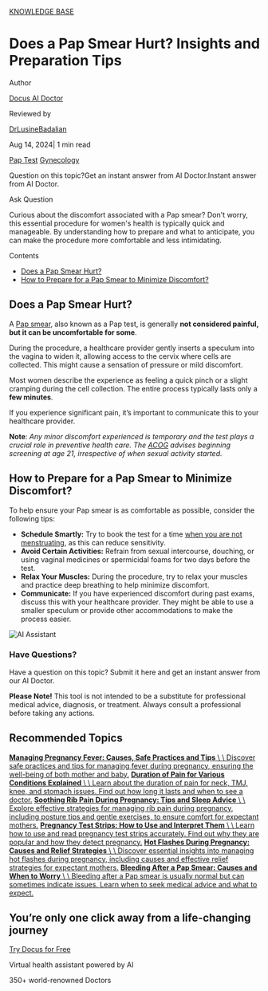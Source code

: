 [KNOWLEDGE BASE](https://docus.ai/knowledge-base)

# Does a Pap Smear Hurt? Insights and Preparation Tips

Author

[Docus AI Doctor](https://docus.ai/ai-doctor)

Reviewed by

[DrLusineBadalian](https://docus.ai/author/dr-lusine-badalian)

Aug 14, 2024\| 1 min read

[Pap Test](https://docus.ai/tags/pap-test) [Gynecology](https://docus.ai/tags/gynecology)

Question on this topic?Get an instant answer from AI Doctor.Instant answer from AI Doctor.

Ask Question

Curious about the discomfort associated with a Pap smear? Don't worry, this essential procedure for women's health is typically quick and manageable. By understanding how to prepare and what to anticipate, you can make the procedure more comfortable and less intimidating.

Contents

- [Does a Pap Smear Hurt?](https://docus.ai/knowledge-base/does-pap-smear-hurt#does-a-pap-smear-hurt)
- [How to Prepare for a Pap Smear to Minimize Discomfort?](https://docus.ai/knowledge-base/does-pap-smear-hurt#how-to-prepare-for-a-pap-smear-to-minimize-discomfort)

## Does a Pap Smear Hurt?

A [Pap smear](https://docus.ai/glossary/lab-test-types/pap-smear), also known as a Pap test, is generally **not considered painful, but it can be uncomfortable for some**.

During the procedure, a healthcare provider gently inserts a speculum into the vagina to widen it, allowing access to the cervix where cells are collected. This might cause a sensation of pressure or mild discomfort.

Most women describe the experience as feeling a quick pinch or a slight cramping during the cell collection. The entire process typically lasts only a **few minutes**.

If you experience significant pain, it’s important to communicate this to your healthcare provider.

**Note**: _Any minor discomfort experienced is temporary and the test plays a crucial role in preventive health care. The [ACOG](https://www.acog.org/womens-health/faqs/cervical-cancer-screening) advises beginning screening at age 21, irrespective of when sexual activity started._

## How to Prepare for a Pap Smear to Minimize Discomfort?

To help ensure your Pap smear is as comfortable as possible, consider the following tips:

- **Schedule Smartly:** Try to book the test for a time [when you are not menstruating](https://docus.ai/symptoms-guide/can-you-get-pap-smear-on-period), as this can reduce sensitivity.
- **Avoid Certain Activities:** Refrain from sexual intercourse, douching, or using vaginal medicines or spermicidal foams for two days before the test.
- **Relax Your Muscles:** During the procedure, try to relax your muscles and practice deep breathing to help minimize discomfort.
- **Communicate:** If you have experienced discomfort during past exams, discuss this with your healthcare provider. They might be able to use a smaller speculum or provide other accommodations to make the process easier.

![AI Assistant](https://docus.ai/images/small-assistant.png)

### Have Questions?

Have a question on this topic? Submit it here and get an instant answer from our AI Doctor.

**Please Note!** This tool is not intended to be a substitute for professional medical advice, diagnosis, or treatment. Always consult a professional before taking any actions.

## Recommended Topics

[**Managing Pregnancy Fever: Causes, Safe Practices and Tips** \\
\\
Discover safe practices and tips for managing fever during pregnancy, ensuring the well-being of both mother and baby.](https://docus.ai/knowledge-base/managing-pregnancy-fever) [**Duration of Pain for Various Conditions Explained** \\
\\
Learn about the duration of pain for neck, TMJ, knee, and stomach issues. Find out how long it lasts and when to see a doctor.](https://docus.ai/knowledge-base/duration-of-pain-for-various-conditions) [**Soothing Rib Pain During Pregnancy: Tips and Sleep Advice** \\
\\
Explore effective strategies for managing rib pain during pregnancy, including posture tips and gentle exercises, to ensure comfort for expectant mothers.](https://docus.ai/knowledge-base/rib-pain-during-pregnancy-tips-and-sleep-advice) [**Pregnancy Test Strips: How to Use and Interpret Them** \\
\\
Learn how to use and read pregnancy test strips accurately. Find out why they are popular and how they detect pregnancy.](https://docus.ai/knowledge-base/pregnancy-test-strips-how-to-use-and-interpret) [**Hot Flashes During Pregnancy: Causes and Relief Strategies** \\
\\
Discover essential insights into managing hot flashes during pregnancy, including causes and effective relief strategies for expectant mothers.](https://docus.ai/knowledge-base/hot-flashes-during-pregnancy-causes-and-relief-strategies) [**Bleeding After a Pap Smear: Causes and When to Worry** \\
\\
Bleeding after a Pap smear is usually normal but can sometimes indicate issues. Learn when to seek medical advice and what to expect.](https://docus.ai/knowledge-base/bleeding-after-pap-smear)

## You’re only one click away from a life-changing journey

[Try Docus for Free](https://my.docus.ai/auth/signup)

Virtual health assistant powered by AI

350+ world-renowned Doctors